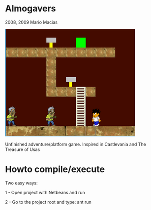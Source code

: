 Almogavers
==========
2008, 2009 Mario Macias

![Screenshot](shot.png "Screenshot")

Unfinished adventure/platform game. Inspired in Castlevania and The Treasure of Usas

Howto compile/execute
=====================
Two easy ways:

1 - Open project with Netbeans and run

2 - Go to the project root and type: ant run
